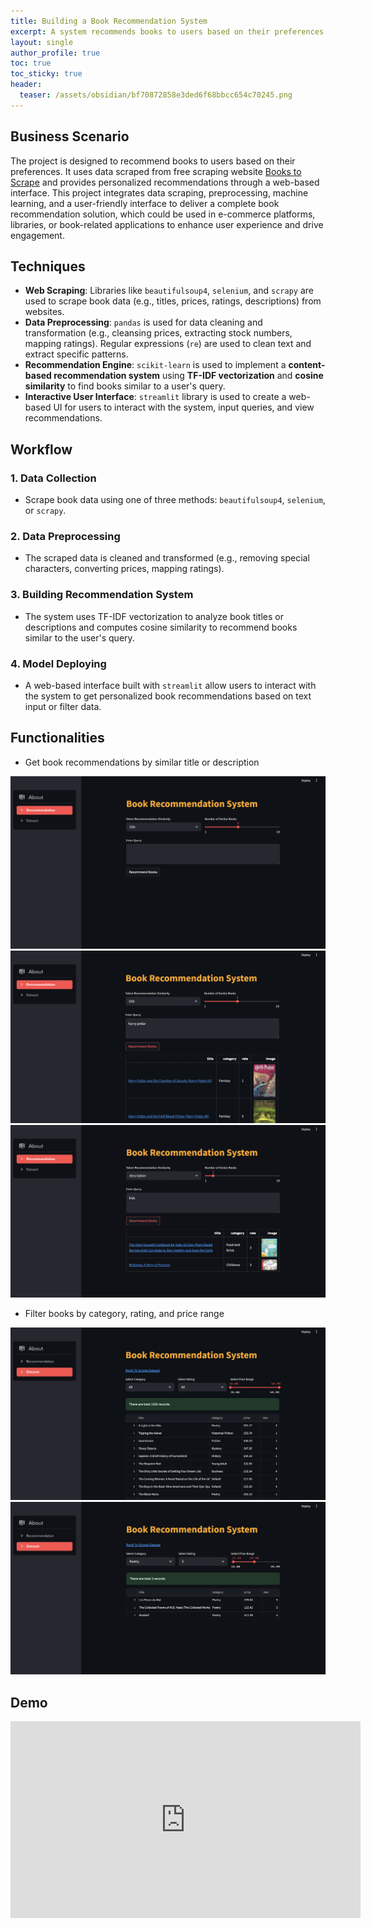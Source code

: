 ```yaml
---
title: Building a Book Recommendation System
excerpt: A system recommends books to users based on their preferences
layout: single
author_profile: true
toc: true
toc_sticky: true
header:
  teaser: /assets/obsidian/bf70872858e3ded6f68bbcc654c70245.png
---
```

## **Business Scenario**

The project is designed to recommend books to users based on their preferences. It uses data scraped from free scraping website [Books to Scrape](https://books.toscrape.com) and provides personalized recommendations through a web-based interface. This project integrates data scraping, preprocessing, machine learning, and a user-friendly interface to deliver a complete book recommendation solution, which could be used in e-commerce platforms, libraries, or book-related applications to enhance user experience and drive engagement.

## **Techniques**

- **Web Scraping**: Libraries like `beautifulsoup4`, `selenium`, and `scrapy` are used to scrape book data (e.g., titles, prices, ratings, descriptions) from websites.
- **Data Preprocessing**: `pandas` is used for data cleaning and transformation (e.g., cleansing prices, extracting stock numbers, mapping ratings). Regular expressions (`re`) are used to clean text and extract specific patterns.
- **Recommendation Engine**: `scikit-learn` is used to implement a **content-based recommendation system** using **TF-IDF vectorization** and **cosine similarity** to find books similar to a user's query.
- **Interactive User Interface**: `streamlit` library is used to create a web-based UI for users to interact with the system, input queries, and view recommendations.

## **Workflow**

### 1. **Data Collection**
- Scrape book data using one of three methods: `beautifulsoup4`, `selenium`, or `scrapy`.
### 2. **Data Preprocessing**
- The scraped data is cleaned and transformed (e.g., removing special characters, converting prices, mapping ratings).
### 3. **Building Recommendation System**
- The system uses TF-IDF vectorization to analyze book titles or descriptions and computes cosine similarity to recommend books similar to the user's query.
### 4. **Model Deploying**
-  A web-based interface built with `streamlit` allow users to interact with the system to get personalized book recommendations based on text input or filter data.

## **Functionalities**

- Get book recommendations by similar title or description
<img src="/assets/obsidian/bf70872858e3ded6f68bbcc654c70245.png" />

<img src="/assets/obsidian/1c6505653c3e19e0f8720e3b3feb2284.png" />

<img src="/assets/obsidian/de56ebb98b303f04a5919ebc2cffd34b.png" />

- Filter books by category, rating, and price range

<img src="/assets/obsidian/bacd956e83df6432227c36b093b7f1ce.png" />

<img src="/assets/obsidian/ad73877c8b48f729af9445206bcfdff2.png" />

## **Demo**

<iframe width="560" height="315" src="https://www.youtube.com/embed/PA00fRVP-dg?si=wltEM71Xi7oqb1d1" title="YouTube video player" frameborder="0" allow="accelerometer; autoplay; clipboard-write; encrypted-media; gyroscope; picture-in-picture; web-share" referrerpolicy="strict-origin-when-cross-origin" allowfullscreen></iframe>

